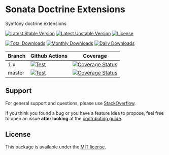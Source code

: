 # Sonata Doctrine Extensions

Symfony doctrine extensions

[![Latest Stable Version](https://poser.pugx.org/sonata-project/doctrine-extensions/v/stable)](https://packagist.org/packages/sonata-project/doctrine-extensions)
[![Latest Unstable Version](https://poser.pugx.org/sonata-project/doctrine-extensions/v/unstable)](https://packagist.org/packages/sonata-project/doctrine-extensions)
[![License](https://poser.pugx.org/sonata-project/doctrine-extensions/license)](https://packagist.org/packages/sonata-project/doctrine-extensions)

[![Total Downloads](https://poser.pugx.org/sonata-project/doctrine-extensions/downloads)](https://packagist.org/packages/sonata-project/doctrine-extensions)
[![Monthly Downloads](https://poser.pugx.org/sonata-project/doctrine-extensions/d/monthly)](https://packagist.org/packages/sonata-project/doctrine-extensions)
[![Daily Downloads](https://poser.pugx.org/sonata-project/doctrine-extensions/d/daily)](https://packagist.org/packages/sonata-project/doctrine-extensions)

Branch | Github Actions | Coverage |
------ | -------------- | -------- |
1.x    | [![Test][test_stable_badge]][test_stable_link]     | [![Coverage Status][coverage_stable_badge]][coverage_stable_link]     |
master | [![Test][test_unstable_badge]][test_unstable_link] | [![Coverage Status][coverage_unstable_badge]][coverage_unstable_link] |

## Support

For general support and questions, please use [StackOverflow](http://stackoverflow.com/questions/tagged/sonata).

If you think you found a bug or you have a feature idea to propose, feel free to open an issue
**after looking** at the [contributing guide](CONTRIBUTING.md).

## License

This package is available under the [MIT license](LICENSE).

[test_stable_badge]: https://github.com/sonata-project/sonata-doctrine-extensions/workflows/Test/badge.svg?branch=1.x
[test_stable_link]: https://github.com/sonata-project/sonata-doctrine-extensions/actions?query=workflow:test+branch:1.x
[test_unstable_badge]: https://github.com/sonata-project/sonata-doctrine-extensions/workflows/Test/badge.svg?branch=master
[test_unstable_link]: https://github.com/sonata-project/sonata-doctrine-extensions/actions?query=workflow:test+branch:master

[coverage_stable_badge]: https://codecov.io/gh/sonata-project/sonata-doctrine-extensions/branch/1.x/graph/badge.svg
[coverage_stable_link]: https://codecov.io/gh/sonata-project/sonata-doctrine-extensions/branch/1.x
[coverage_unstable_badge]: https://codecov.io/gh/sonata-project/sonata-doctrine-extensions/branch/master/graph/badge.svg
[coverage_unstable_link]: https://codecov.io/gh/sonata-project/sonata-doctrine-extensions/branch/master
